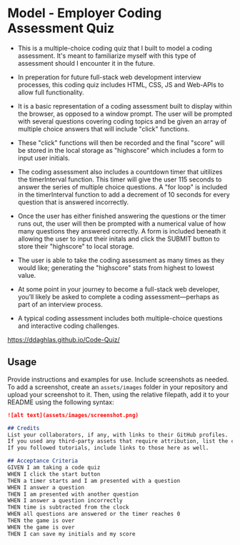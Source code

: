 # Model - Employer Coding Assessment Quiz
- This is a multiple-choice coding quiz that I built to model a coding assessment. It's meant to familiarize myself with this type of assessment should I encounter it in the future. 

- In preperation for future full-stack web development interview processes, this coding quiz includes HTML, CSS, JS and Web-APIs to allow full functionality. 

- It is a basic representation of a coding assessment built to display within the browser, as opposed to a window prompt. The user will be prompted with several questions covering coding topics and be given an array of multiple choice answers that will include "click" functions. 

- These "click" functions will then be recorded and the final "score" will be stored in the local storage as "highscore" which includes a form to input user initials. 

- The coding assessment also includes a countdown timer that uitilizes the timerInterval function. This timer will give the user 115 seconds to answer the series of multiple choice questions. A "for loop" is included in the timerInterval function to add a decrement of 10 seconds for every question that is answered incorrectly. 

- Once the user has either finished answering the questions or the timer runs out, the user will then be prompted with a numerical value of how many questions they answered correctly. A form is included beneath it allowing the user to input their initals and click the SUBMIT button to store their "highscore" to local storage. 

- The user is able to take the coding assessment as many times as they would like; generating the "highscore" stats from highest to lowest value. 

- At some point in your journey to become a full-stack web developer, you’ll likely be asked to complete a coding assessment&mdash;perhaps as part of an interview process.

- A typical coding assessment includes both multiple-choice questions and interactive coding challenges. 

https://ddaghlas.github.io/Code-Quiz/

## Usage
Provide instructions and examples for use. Include screenshots as needed.
To add a screenshot, create an `assets/images` folder in your repository and upload your screenshot to it. Then, using the relative filepath, add it to your README using the following syntax:
```md
![alt text](assets/images/screenshot.png)

## Credits
List your collaborators, if any, with links to their GitHub profiles.
If you used any third-party assets that require attribution, list the creators with links to their primary web presence in this section.
If you followed tutorials, include links to those here as well.

## Acceptance Criteria
GIVEN I am taking a code quiz
WHEN I click the start button
THEN a timer starts and I am presented with a question
WHEN I answer a question
THEN I am presented with another question
WHEN I answer a question incorrectly
THEN time is subtracted from the clock
WHEN all questions are answered or the timer reaches 0
THEN the game is over
WHEN the game is over
THEN I can save my initials and my score
```